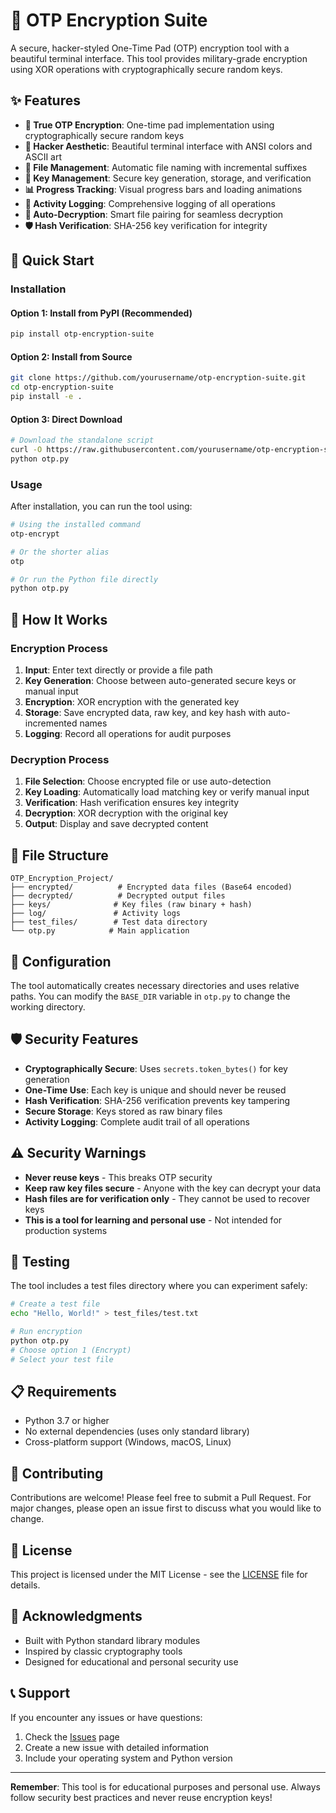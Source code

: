 # 🔐 OTP Encryption Suite

A secure, hacker-styled One-Time Pad (OTP) encryption tool with a beautiful terminal interface. This tool provides military-grade encryption using XOR operations with cryptographically secure random keys.

## ✨ Features

- **🔐 True OTP Encryption**: One-time pad implementation using cryptographically secure random keys
- **🎨 Hacker Aesthetic**: Beautiful terminal interface with ANSI colors and ASCII art
- **📁 File Management**: Automatic file naming with incremental suffixes
- **🔑 Key Management**: Secure key generation, storage, and verification
- **📊 Progress Tracking**: Visual progress bars and loading animations
- **📝 Activity Logging**: Comprehensive logging of all operations
- **🔄 Auto-Decryption**: Smart file pairing for seamless decryption
- **🛡️ Hash Verification**: SHA-256 key verification for integrity

## 🚀 Quick Start

### Installation

#### Option 1: Install from PyPI (Recommended)
```bash
pip install otp-encryption-suite
```

#### Option 2: Install from Source
```bash
git clone https://github.com/yourusername/otp-encryption-suite.git
cd otp-encryption-suite
pip install -e .
```

#### Option 3: Direct Download
```bash
# Download the standalone script
curl -O https://raw.githubusercontent.com/yourusername/otp-encryption-suite/main/otp.py
python otp.py
```

### Usage

After installation, you can run the tool using:

```bash
# Using the installed command
otp-encrypt

# Or the shorter alias
otp

# Or run the Python file directly
python otp.py
```

## 🎯 How It Works

### Encryption Process
1. **Input**: Enter text directly or provide a file path
2. **Key Generation**: Choose between auto-generated secure keys or manual input
3. **Encryption**: XOR encryption with the generated key
4. **Storage**: Save encrypted data, raw key, and key hash with auto-incremented names
5. **Logging**: Record all operations for audit purposes

### Decryption Process
1. **File Selection**: Choose encrypted file or use auto-detection
2. **Key Loading**: Automatically load matching key or verify manual input
3. **Verification**: Hash verification ensures key integrity
4. **Decryption**: XOR decryption with the original key
5. **Output**: Display and save decrypted content

## 📁 File Structure

```
OTP_Encryption_Project/
├── encrypted/          # Encrypted data files (Base64 encoded)
├── decrypted/          # Decrypted output files
├── keys/              # Key files (raw binary + hash)
├── log/               # Activity logs
├── test_files/        # Test data directory
└── otp.py            # Main application
```

## 🔧 Configuration

The tool automatically creates necessary directories and uses relative paths. You can modify the `BASE_DIR` variable in `otp.py` to change the working directory.

## 🛡️ Security Features

- **Cryptographically Secure**: Uses `secrets.token_bytes()` for key generation
- **One-Time Use**: Each key is unique and should never be reused
- **Hash Verification**: SHA-256 verification prevents key tampering
- **Secure Storage**: Keys stored as raw binary files
- **Activity Logging**: Complete audit trail of all operations

## ⚠️ Security Warnings

- **Never reuse keys** - This breaks OTP security
- **Keep raw key files secure** - Anyone with the key can decrypt your data
- **Hash files are for verification only** - They cannot be used to recover keys
- **This is a tool for learning and personal use** - Not intended for production systems

## 🧪 Testing

The tool includes a test files directory where you can experiment safely:

```bash
# Create a test file
echo "Hello, World!" > test_files/test.txt

# Run encryption
python otp.py
# Choose option 1 (Encrypt)
# Select your test file
```

## 📋 Requirements

- Python 3.7 or higher
- No external dependencies (uses only standard library)
- Cross-platform support (Windows, macOS, Linux)

## 🤝 Contributing

Contributions are welcome! Please feel free to submit a Pull Request. For major changes, please open an issue first to discuss what you would like to change.

## 📄 License

This project is licensed under the MIT License - see the [LICENSE](LICENSE) file for details.

## 🙏 Acknowledgments

- Built with Python standard library modules
- Inspired by classic cryptography tools
- Designed for educational and personal security use

## 📞 Support

If you encounter any issues or have questions:

1. Check the [Issues](https://github.com/yourusername/otp-encryption-suite/issues) page
2. Create a new issue with detailed information
3. Include your operating system and Python version

---

**Remember**: This tool is for educational purposes and personal use. Always follow security best practices and never reuse encryption keys!
